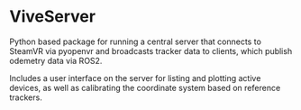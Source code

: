 # ViveServer

Python based package for running a central server that connects to SteamVR via pyopenvr and broadcasts tracker data to clients, which publish odemetry data via ROS2. 

Includes a user interface on the server for listing and plotting active devices, as well as calibrating the coordinate system based on reference trackers. 
